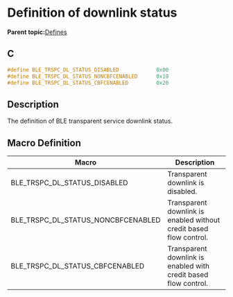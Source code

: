 # Definition of downlink status

**Parent topic:**[Defines](GUID-6EDD6ECC-FF39-46BA-9B00-972ED3CD5AFC.md)

## C

```c
#define BLE_TRSPC_DL_STATUS_DISABLED            0x00
#define BLE_TRSPC_DL_STATUS_NONCBFCENABLED      0x10
#define BLE_TRSPC_DL_STATUS_CBFCENABLED         0x20
```

## Description

The definition of BLE transparent service downlink status.

## Macro Definition

|Macro|Description|
|-----|-----------|
|BLE\_TRSPC\_DL\_STATUS\_DISABLED|Transparent downlink is disabled.|
|BLE\_TRSPC\_DL\_STATUS\_NONCBFCENABLED|Transparent downlink is enabled without credit based flow control.|
|BLE\_TRSPC\_DL\_STATUS\_CBFCENABLED|Transparent downlink is enabled with credit based flow control.|

